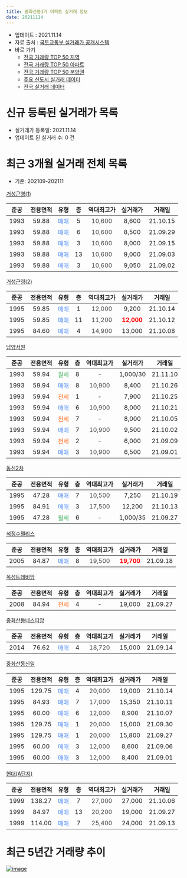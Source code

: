 ```yaml
---
title: 중화산동1가 아파트 실거래 정보
date: 20211114
---
```


* 업데이트 : 2021.11.14
* 자료 출처 : [국토교통부 실거래가 공개시스템](http://rt.molit.go.kr)
* 바로 가기
    * [전국 거래량 TOP 50 지역](https://apt-info.github.io/apt-trade-info/tr)
    * [전국 거래량 TOP 50 아파트](https://apt-info.github.io/apt-trade-info/ta)
    * [전국 거래량 TOP 50 분양권](https://apt-info.github.io/apt-trade-info/tb)
    * [주요 신도시 실거래 데이터](https://apt-info.github.io/apt-trade-info/newtown)
    * [전국 실거래 데이터](https://apt-info.github.io/apt-trade-info/all)



<script async src="https://pagead2.googlesyndication.com/pagead/js/adsbygoogle.js"></script>
<!-- 기본광고 -->
<ins class="adsbygoogle"
     style="display:block"
     data-ad-client="ca-pub-1142216861245946"
     data-ad-slot="4805727019"
     data-ad-format="auto"
     data-full-width-responsive="true"></ins>
<script>
     (adsbygoogle = window.adsbygoogle || []).push({});
</script>


# 신규 등록된 실거래가 목록

* 실거래가 등록일: 2021.11.14
* 업데이트 된 실거래 수: 0 건




<script async src="https://pagead2.googlesyndication.com/pagead/js/adsbygoogle.js"></script>
<!-- 기본광고 -->
<ins class="adsbygoogle"
     style="display:block"
     data-ad-client="ca-pub-1142216861245946"
     data-ad-slot="4805727019"
     data-ad-format="auto"
     data-full-width-responsive="true"></ins>
<script>
     (adsbygoogle = window.adsbygoogle || []).push({});
</script>


# 최근 3개월 실거래 전체 목록
* 기준: 202109-202111


[거성근영(1)](https://search.naver.com/search.naver?query=%EA%B1%B0%EC%84%B1%EA%B7%BC%EC%98%81%281%29)

|준공|전용면적|유형|층|역대최고가|실거래가|거래일|
|:---:|:---:|:---:|:---:|:---:|:---:|:---:|
|1993|59.88|<span style="color:#4285F3">매매</span>|5|<span style="color:#444444">10,600</span>|8,600|21.10.15|
|1993|59.88|<span style="color:#4285F3">매매</span>|6|<span style="color:#444444">10,600</span>|8,500|21.09.29|
|1993|59.88|<span style="color:#4285F3">매매</span>|3|<span style="color:#444444">10,600</span>|8,000|21.09.15|
|1993|59.88|<span style="color:#4285F3">매매</span>|13|<span style="color:#444444">10,600</span>|9,000|21.09.03|
|1993|59.88|<span style="color:#4285F3">매매</span>|3|<span style="color:#444444">10,600</span>|9,050|21.09.02|

[거성근영(2)](https://search.naver.com/search.naver?query=%EA%B1%B0%EC%84%B1%EA%B7%BC%EC%98%81%282%29)

|준공|전용면적|유형|층|역대최고가|실거래가|거래일|
|:---:|:---:|:---:|:---:|:---:|:---:|:---:|
|1995|59.85|<span style="color:#4285F3">매매</span>|1|<span style="color:#444444">12,000</span>|9,200|21.10.14|
|1995|59.85|<span style="color:#4285F3">매매</span>|11|<span style="color:#444444">11,200</span>|<b><span style="color:#FF0000">12,000</span></b>|21.10.12|
|1995|84.60|<span style="color:#4285F3">매매</span>|4|<span style="color:#444444">14,900</span>|13,000|21.10.08|

[남양서원](https://search.naver.com/search.naver?query=%EB%82%A8%EC%96%91%EC%84%9C%EC%9B%90)

|준공|전용면적|유형|층|역대최고가|실거래가|거래일|
|:---:|:---:|:---:|:---:|:---:|:---:|:---:|
|1993|59.94|<span style="color:#34A853">월세</span>|8|<span style="color:#444444">-</span>|1,000/30|21.11.10|
|1993|59.94|<span style="color:#4285F3">매매</span>|8|<span style="color:#444444">10,900</span>|8,400|21.10.26|
|1993|59.94|<span style="color:#FF5A00">전세</span>|1|<span style="color:#444444">-</span>|7,900|21.10.25|
|1993|59.94|<span style="color:#4285F3">매매</span>|6|<span style="color:#444444">10,900</span>|8,000|21.10.21|
|1993|59.94|<span style="color:#FF5A00">전세</span>|7|<span style="color:#444444">-</span>|8,000|21.10.05|
|1993|59.94|<span style="color:#4285F3">매매</span>|7|<span style="color:#444444">10,900</span>|9,500|21.10.02|
|1993|59.94|<span style="color:#FF5A00">전세</span>|2|<span style="color:#444444">-</span>|6,000|21.09.09|
|1993|59.94|<span style="color:#4285F3">매매</span>|3|<span style="color:#444444">10,900</span>|6,500|21.09.01|

[동신2차](https://search.naver.com/search.naver?query=%EB%8F%99%EC%8B%A02%EC%B0%A8)

|준공|전용면적|유형|층|역대최고가|실거래가|거래일|
|:---:|:---:|:---:|:---:|:---:|:---:|:---:|
|1995|47.28|<span style="color:#4285F3">매매</span>|7|<span style="color:#444444">10,500</span>|7,250|21.10.19|
|1995|84.91|<span style="color:#4285F3">매매</span>|3|<span style="color:#444444">17,500</span>|12,200|21.10.13|
|1995|47.28|<span style="color:#34A853">월세</span>|6|<span style="color:#444444">-</span>|1,000/35|21.09.27|

[석정수팰리스](https://search.naver.com/search.naver?query=%EC%84%9D%EC%A0%95%EC%88%98%ED%8C%B0%EB%A6%AC%EC%8A%A4)

|준공|전용면적|유형|층|역대최고가|실거래가|거래일|
|:---:|:---:|:---:|:---:|:---:|:---:|:---:|
|2005|84.87|<span style="color:#4285F3">매매</span>|8|<span style="color:#444444">19,500</span>|<b><span style="color:#FF0000">19,700</span></b>|21.09.18|

[옥성트레비앙](https://search.naver.com/search.naver?query=%EC%98%A5%EC%84%B1%ED%8A%B8%EB%A0%88%EB%B9%84%EC%95%99)

|준공|전용면적|유형|층|역대최고가|실거래가|거래일|
|:---:|:---:|:---:|:---:|:---:|:---:|:---:|
|2008|84.94|<span style="color:#FF5A00">전세</span>|4|<span style="color:#444444">-</span>|19,000|21.09.27|

[중화산동네스띠앙](https://search.naver.com/search.naver?query=%EC%A4%91%ED%99%94%EC%82%B0%EB%8F%99%EB%84%A4%EC%8A%A4%EB%9D%A0%EC%95%99)

|준공|전용면적|유형|층|역대최고가|실거래가|거래일|
|:---:|:---:|:---:|:---:|:---:|:---:|:---:|
|2014|76.62|<span style="color:#4285F3">매매</span>|4|<span style="color:#444444">18,720</span>|15,000|21.09.14|

[중화산동신일](https://search.naver.com/search.naver?query=%EC%A4%91%ED%99%94%EC%82%B0%EB%8F%99%EC%8B%A0%EC%9D%BC)

|준공|전용면적|유형|층|역대최고가|실거래가|거래일|
|:---:|:---:|:---:|:---:|:---:|:---:|:---:|
|1995|129.75|<span style="color:#4285F3">매매</span>|4|<span style="color:#444444">20,000</span>|19,000|21.10.14|
|1995|84.93|<span style="color:#4285F3">매매</span>|7|<span style="color:#444444">17,000</span>|15,350|21.10.11|
|1995|60.00|<span style="color:#4285F3">매매</span>|6|<span style="color:#444444">12,000</span>|8,900|21.10.07|
|1995|129.75|<span style="color:#4285F3">매매</span>|1|<span style="color:#444444">20,000</span>|15,000|21.09.30|
|1995|129.75|<span style="color:#4285F3">매매</span>|1|<span style="color:#444444">20,000</span>|15,800|21.09.27|
|1995|60.00|<span style="color:#4285F3">매매</span>|3|<span style="color:#444444">12,000</span>|8,600|21.09.06|
|1995|60.00|<span style="color:#4285F3">매매</span>|3|<span style="color:#444444">12,000</span>|8,400|21.09.01|

[현대(A단지)](https://search.naver.com/search.naver?query=%ED%98%84%EB%8C%80%28A%EB%8B%A8%EC%A7%80%29)

|준공|전용면적|유형|층|역대최고가|실거래가|거래일|
|:---:|:---:|:---:|:---:|:---:|:---:|:---:|
|1999|138.27|<span style="color:#4285F3">매매</span>|7|<span style="color:#444444">27,000</span>|27,000|21.10.06|
|1999|84.97|<span style="color:#4285F3">매매</span>|13|<span style="color:#444444">20,200</span>|19,000|21.09.27|
|1999|114.00|<span style="color:#4285F3">매매</span>|7|<span style="color:#444444">25,400</span>|24,000|21.09.13|



<script async src="https://pagead2.googlesyndication.com/pagead/js/adsbygoogle.js"></script>
<!-- 기본광고 -->
<ins class="adsbygoogle"
     style="display:block"
     data-ad-client="ca-pub-1142216861245946"
     data-ad-slot="4805727019"
     data-ad-format="auto"
     data-full-width-responsive="true"></ins>
<script>
     (adsbygoogle = window.adsbygoogle || []).push({});
</script>


# 최근 5년간 거래량 추이


<div style="width:100%;">
    <canvas id="deal_progress" height="200"></canvas>
</div>

<script>
new Chart(document.getElementById("deal_progress"), {
    type: 'line',
    data: {
        labels: ['16.01','16.02','16.03','16.04','16.05','16.06','16.07','16.08','16.09','16.10','16.11','16.12','17.01','17.02','17.03','17.04','17.05','17.06','17.07','17.08','17.09','17.10','17.11','17.12','18.01','18.02','18.03','18.04','18.05','18.06','18.07','18.08','18.09','18.10','18.11','18.12','19.01','19.02','19.03','19.04','19.05','19.06','19.07','19.08','19.09','19.10','19.11','19.12','20.01','20.02','20.03','20.04','20.05','20.06','20.07','20.08','20.09','20.10','20.11','20.12','21.01','21.02','21.03','21.04','21.05','21.06','21.07','21.08','21.09','21.10','21.11'],
        datasets: [{
            label: '매매/분양권',
            data: [18,15,17,14,13,9,9,10,14,18,18,13,11,12,8,11,11,4,14,6,15,12,7,6,9,6,6,5,7,5,5,19,13,10,7,7,8,9,3,4,5,6,8,8,6,9,5,6,7,9,10,7,7,11,17,7,16,16,12,18,11,13,12,18,17,16,15,15,13,13,0],
            borderColor: "rgba(66, 133, 243, 1)",
            backgroundColor: "rgba(66, 133, 243, 0.05)",
            borderWidth: 1,
            pointRadius: 0,
            fill: false,
            lineTension: 0
        },{
            label: '전/월세',
            data: [6,5,8,8,1,2,5,3,5,6,6,1,2,8,2,4,0,3,2,2,4,1,3,4,5,5,7,6,5,2,5,3,3,7,3,3,3,2,6,2,6,7,2,4,5,5,4,5,1,9,4,6,1,7,7,4,5,4,2,3,1,0,2,5,3,3,7,7,3,2,1],
            borderColor: "rgba(255, 90, 0, 1)",
            backgroundColor: "rgba(255, 90, 0, 0.05)",
            borderWidth: 1,
            pointRadius: 0,
            fill: false,
            lineTension: 0
        },{
            label: '합계',
            data: [24,20,25,22,14,11,14,13,19,24,24,14,13,20,10,15,11,7,16,8,19,13,10,10,14,11,13,11,12,7,10,22,16,17,10,10,11,11,9,6,11,13,10,12,11,14,9,11,8,18,14,13,8,18,24,11,21,20,14,21,12,13,14,23,20,19,22,22,16,15,1],
            borderColor: "rgba(0, 0, 0, 1)",
            backgroundColor: "rgba(0, 0, 0, 0.03)",
            borderWidth: 0.1,
            pointRadius: 0,
            fill: true,
            lineTension: 0
        }
        ]
    },
    options: {
        responsive: true,
        title: {
            display: false
        },
        tooltips: {
            mode: 'index',
            intersect: false
        },
        hover: {
            mode: 'nearest',
            intersect: true
        },
        scales: {
            xAxes: [{
                display: true,
                scaleLabel: {
                    display: true,
                    labelString: '년/월'
                }
            }],
            yAxes: [{
                display: true,
                ticks: {
                    suggestedMin: 0,
                },
                scaleLabel: {
                    display: true,
                    labelString: '실거래 수'
                }
            }]
        }
    }
});

</script>


[![image](https://apt-info.github.io/images/2020-01-03-apt-trade-info/1024x500.png)](https://play.google.com/store/apps/details?id=com.aptinfo.apttradeinfo)

